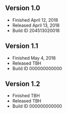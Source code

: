 ## Version 1.0
* Finished April 12, 2018
* Released April 13, 2018
* Build ID 204513020018

## Version 1.1
* Finished May 4, 2018
* Released TBH
* Build ID 000000000000

## Version 1.2
* Finished TBH
* Released TBH
* Build ID 000000000000